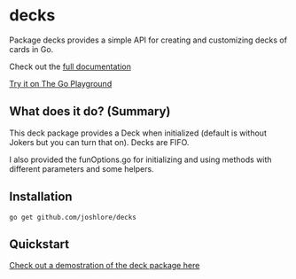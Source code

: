 # decks

Package decks provides a simple API for creating and customizing decks of cards in Go.

Check out the [full documentation](https://godoc.org/github.com/joshlore/decks)

[Try it on The Go Playground](https://play.golang.org/p/zJ57UiSWQvg)

## What does it do? (Summary)

This deck package provides a Deck when initialized (default is without Jokers but you can turn that on). Decks are FIFO.

I also provided the funOptions.go for initializing and using methods with different parameters and some helpers.

## Installation

```
go get github.com/joshlore/decks
```

## Quickstart

[Check out a demostration of the deck package here](https://play.golang.org/p/zJ57UiSWQvg)
